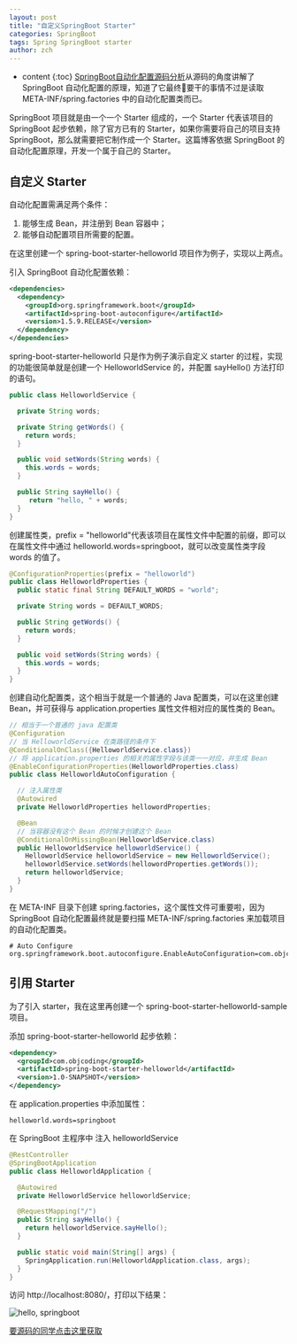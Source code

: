 ```yaml
---
layout: post
title: "自定义SpringBoot Starter"
categories: SpringBoot
tags: Spring SpringBoot starter
author: zch
---
```


* content
{:toc}
[SpringBoot自动化配置源码分析](http://objcoding.com/2018/01/30/The-principle-of-Spring-Boot-automation-configuration/)从源码的角度讲解了 SpringBoot 自动化配置的原理，知道了它最终要干的事情不过是读取 META-INF/spring.factories 中的自动化配置类而已。

SpringBoot 项目就是由一个一个 Starter 组成的，一个 Starter 代表该项目的 SpringBoot 起步依赖，除了官方已有的 Starter，如果你需要将自己的项目支持 SpringBoot，那么就需要把它制作成一个 Starter。这篇博客依据 SpringBoot 的自动化配置原理，开发一个属于自己的 Starter。











## 自定义 Starter



自动化配置需满足两个条件：

1. 能够生成 Bean，并注册到 Bean 容器中；
2. 能够自动配置项目所需要的配置。



在这里创建一个 spring-boot-starter-helloworld 项目作为例子，实现以上两点。



引入 SpringBoot 自动化配置依赖：

```xml
<dependencies>
  <dependency>
    <groupId>org.springframework.boot</groupId>
    <artifactId>spring-boot-autoconfigure</artifactId>
    <version>1.5.9.RELEASE</version>
  </dependency>
</dependencies>
```



spring-boot-starter-helloworld 只是作为例子演示自定义 starter 的过程，实现的功能很简单就是创建一个 HelloworldService 的，并配置 sayHello() 方法打印的语句。

```java
public class HelloworldService {

  private String words;

  private String getWords() {
    return words;
  }

  public void setWords(String words) {
    this.words = words;
  }

  public String sayHello() {
     return "hello, " + words;
  }
}
```



创建属性类，prefix = "helloworld"代表该项目在属性文件中配置的前缀，即可以在属性文件中通过 helloworld.words=springboot，就可以改变属性类字段 words 的值了。

```java
@ConfigurationProperties(prefix = "helloworld")
public class HelloworldProperties {
  public static final String DEFAULT_WORDS = "world";

  private String words = DEFAULT_WORDS;

  public String getWords() {
    return words;
  }

  public void setWords(String words) {
    this.words = words;
  }
}
```



创建自动化配置类，这个相当于就是一个普通的 Java 配置类，可以在这里创建 Bean，并可获得与 application.properties 属性文件相对应的属性类的 Bean。

```java
// 相当于一个普通的 java 配置类
@Configuration
// 当 HelloworldService 在类路径的条件下
@ConditionalOnClass({HelloworldService.class})
// 将 application.properties 的相关的属性字段与该类一一对应，并生成 Bean
@EnableConfigurationProperties(HelloworldProperties.class)
public class HelloworldAutoConfiguration {

  // 注入属性类
  @Autowired
  private HelloworldProperties hellowordProperties;

  @Bean
  // 当容器没有这个 Bean 的时候才创建这个 Bean
  @ConditionalOnMissingBean(HelloworldService.class)
  public HelloworldService helloworldService() {
    HelloworldService helloworldService = new HelloworldService();
    helloworldService.setWords(hellowordProperties.getWords());
    return helloworldService;
  }
}
```



在 META-INF 目录下创建 spring.factories，这个属性文件可重要啦，因为 SpringBoot 自动化配置最终就是要扫描 META-INF/spring.factories 来加载项目的自动化配置类。

```properties
# Auto Configure
org.springframework.boot.autoconfigure.EnableAutoConfiguration=com.objcoding.starters.helloworld.HelloworldAutoConfiguration
```



## 引用 Starter

为了引入 starter，我在这里再创建一个 spring-boot-starter-helloworld-sample 项目。

添加 spring-boot-starter-helloworld 起步依赖：

```xml
<dependency>
  <groupId>com.objcoding</groupId>
  <artifactId>spring-boot-starter-helloworld</artifactId>
  <version>1.0-SNAPSHOT</version>
</dependency>
```



在 application.properties 中添加属性：

```properties
helloworld.words=springboot
```



在 SpringBoot 主程序中 注入 helloworldService

```java
@RestController
@SpringBootApplication
public class HelloworldApplication {

  @Autowired
  private HelloworldService helloworldService;

  @RequestMapping("/")
  public String sayHello() {
    return helloworldService.sayHello();
  }

  public static void main(String[] args) {
    SpringApplication.run(HelloworldApplication.class, args);
  }
}
```



访问 http://localhost:8080/，打印以下结果：

![hello, springboot](https://raw.githubusercontent.com/objcoding/objcoding.github.io/master/images/springboot4.png)





[要源码的同学点击这里获取](https://github.com/objcoding/spring-boot-starter-tutorial)
